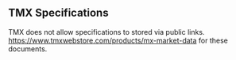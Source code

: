 ## TMX Specifications

TMX does not allow specifications to stored via public links. https://www.tmxwebstore.com/products/mx-market-data for these documents.